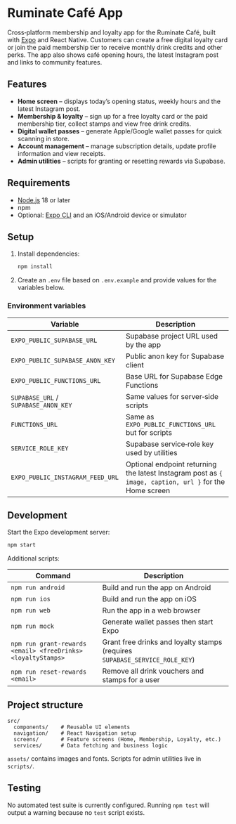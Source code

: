# Ruminate Café App

Cross‑platform membership and loyalty app for the Ruminate Café, built with [Expo](https://docs.expo.dev/) and React Native. Customers can create a free digital loyalty card or join the paid membership tier to receive monthly drink credits and other perks. The app also shows café opening hours, the latest Instagram post and links to community features.

## Features

- **Home screen** – displays today’s opening status, weekly hours and the latest Instagram post.
- **Membership & loyalty** – sign up for a free loyalty card or the paid membership tier, collect stamps and view free drink credits.
- **Digital wallet passes** – generate Apple/Google wallet passes for quick scanning in store.
- **Account management** – manage subscription details, update profile information and view receipts.
- **Admin utilities** – scripts for granting or resetting rewards via Supabase.

## Requirements

- [Node.js](https://nodejs.org/) 18 or later
- npm
- Optional: [Expo CLI](https://docs.expo.dev/more/expo-cli/) and an iOS/Android device or simulator

## Setup

1. Install dependencies:
   ```sh
   npm install
   ```
2. Create an `.env` file based on `.env.example` and provide values for the variables below.

### Environment variables

| Variable | Description |
|---------|-------------|
| `EXPO_PUBLIC_SUPABASE_URL` | Supabase project URL used by the app |
| `EXPO_PUBLIC_SUPABASE_ANON_KEY` | Public anon key for Supabase client |
| `EXPO_PUBLIC_FUNCTIONS_URL` | Base URL for Supabase Edge Functions |
| `SUPABASE_URL` / `SUPABASE_ANON_KEY` | Same values for server‑side scripts |
| `FUNCTIONS_URL` | Same as `EXPO_PUBLIC_FUNCTIONS_URL` but for scripts |
| `SERVICE_ROLE_KEY` | Supabase service‑role key used by utilities |
| `EXPO_PUBLIC_INSTAGRAM_FEED_URL` | Optional endpoint returning the latest Instagram post as `{ image, caption, url }` for the Home screen |

## Development

Start the Expo development server:
```sh
npm start
```

Additional scripts:

| Command | Description |
|---------|-------------|
| `npm run android` | Build and run the app on Android |
| `npm run ios` | Build and run the app on iOS |
| `npm run web` | Run the app in a web browser |
| `npm run mock` | Generate wallet passes then start Expo |
| `npm run grant-rewards <email> <freeDrinks> <loyaltyStamps>` | Grant free drinks and loyalty stamps (requires `SUPABASE_SERVICE_ROLE_KEY`) |
| `npm run reset-rewards <email>` | Remove all drink vouchers and stamps for a user |

## Project structure

```
src/
  components/    # Reusable UI elements
  navigation/    # React Navigation setup
  screens/       # Feature screens (Home, Membership, Loyalty, etc.)
  services/      # Data fetching and business logic
```

`assets/` contains images and fonts. Scripts for admin utilities live in `scripts/`.

## Testing

No automated test suite is currently configured. Running `npm test` will output a warning because no `test` script exists.


